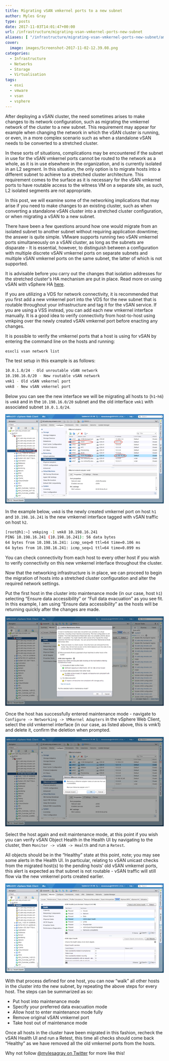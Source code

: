 ```yaml
---
title: Migrating vSAN vmkernel ports to a new subnet
author: Myles Gray
type: posts
date: 2017-11-03T14:01:47+00:00
url: /infrastructure/migrating-vsan-vmkernel-ports-new-subnet
aliases: [ "/infrastructure/migrating-vsan-vmkernel-ports-new-subnet/amp" ]
cover:
  image: images/Screenshot-2017-11-02-12.39.08.png
categories:
  - Infrastructure
  - Networks
  - Storage
  - Virtualisation
tags:
  - esxi
  - vmware
  - vsan
  - vsphere
---
```


After deploying a vSAN cluster, the need sometimes arises to make changes to its network configuration, such as migrating the vmkernel network of the cluster to a new subnet. This requirement may appear for example when changing the network in which the vSAN cluster is running, or even, in a more complex scenario such as when a standalone vSAN needs to be converted to a stretched cluster.

In these sorts of situations, complications may be encountered if the subnet in use for the vSAN vmkernel ports cannot be routed to the network as a whole, as it is in use elsewhere in the organization, and is currently isolated in an L2 segment. In this situation, the only option is to migrate hosts into a different subnet to achieve to a stretched cluster architecture. This requirement comes to the surface as it is necessary for the vSAN vmkernel ports to have routable access to the witness VM on a separate site, as such, L2 isolated segments are not appropriate.

In this post, we will examine some of the networking implications that may arise if you need to make changes to an existing cluster, such as when converting a standalone vSAN cluster into a stretched cluster configuration, or when migrating a vSAN to a new subnet.

There have been a few questions around how one would migrate from an isolated subnet to another subnet without requiring application downtime; the answer is quite simple. VMware supports running two vSAN vmkernel ports simultaneously on a vSAN cluster, as long as the subnets are disparate - It is essential, however, to distinguish between a configuration with multiple discrete vSAN vmkernel ports on separate subnets and multiple vSAN vmkernel ports on the same subnet, the latter of which is not supported.

It is advisable before you carry out the changes that isolation addresses for the stretched cluster's HA mechanism are put in place. Read more on using vSAN with vSphere HA [here][1].

If you are utilizing a VDS for network connectivity, it is recommended that you first add a new vmkernel port into the VDS for the new subnet that is routable throughout your infrastructure and tag it for the vSAN service. If you are using a VSS instead, you can add each new vmkernel interface manually. It is a good idea to verify connectivity from host-to-host using vmkping over the newly created vSAN vmkernel port before enacting any changes.

It is possible to verify the vmkernel ports that a host is using for vSAN by entering the command line on the hosts and running:

```sh
esxcli vsan network list
```

The test setup in this example is as follows:

```sh
10.0.1.0/24 - Old unroutable vSAN network
10.198.16.0/20 - New routable vSAN network
vmk1 - Old vSAN vmkernel port
vmk8 - New vSAN vmkernel port
```

Below you can see the new interface we will be migrating all hosts to (`h1`-`h6`) is `vmk8` and in the `10.198.16.0/20` subnet and the old interface `vmk1` with associated subnet `10.0.1.0/24`.

![vSAN new vmkernel interface][2] 

In the example below, `vmk8` is the newly created vmkernel port on host `h1` and `10.198.16.241` is the new vmkernel interface tagged with vSAN traffic on host `h2`.

```sh
[root@h1:~] vmkping -I vmk8 10.198.16.241
PING 10.198.16.241 (10.198.16.241): 56 data bytes
64 bytes from 10.198.16.241: icmp_seq=0 ttl=64 time=0.106 ms
64 bytes from 10.198.16.241: icmp_seq=1 ttl=64 time=0.099 ms
```

You can check connectivity from each host to every other host if you wish to verify connectivity on this new vmkernel interface throughout the cluster.

Now that the networking infrastructure is in place, we can proceed to begin the migration of hosts into a stretched cluster configuration and alter the required network settings.

Put the first host in the cluster into maintenance mode (in our case, host `h1`) selecting “Ensure data accessibility” or “Full data evacuation” as you see fit. In this example, I am using “Ensure data accessibility” as the hosts will be returning quickly after the changes are made.

![Enter vSAN host into maintenance mode][3] 

Once the host has successfully entered maintenance mode - navigate to `Configure -> Networking -> VMkernel Adapters` in the vSphere Web Client, select the old vmkernel interface (in our case, as listed above, this is vmk1) and delete it, confirm the deletion when prompted.

![Delete vSAN vmkernel port][4] 

Select the host again and exit maintenance mode, at this point if you wish you can verify vSAN Object Health in the Health UI by navigating to the cluster, then `Monitor -> vSAN -> Health` and run a `Retest`.

All objects should be in the “Healthy” state at this point, note; you may see some alerts in the Health UI. In particular, relating to vSAN unicast checks from the migrated host(s) to the pending hosts’ old vSAN vmkernel ports, this alert is expected as that subnet is not routable - vSAN traffic will still flow via the new vmkernel ports created earlier.

![vSAN object health][5] 

With that process defined for one host, you can now “walk” all other hosts in the cluster into the new subnet, by repeating the above steps for every host. The steps can be summarized as so:

* Put host into maintenance mode
* Specify your preferred data evacuation mode
* Allow host to enter maintenance mode fully
* Remove original vSAN vmkernel port
* Take host out of maintenance mode

Once all hosts in the cluster have been migrated in this fashion, recheck the vSAN Health UI and run a Retest, this time all checks should come back “Healthy” as we have removed all the old vmkernel ports from the hosts.

Why not follow [@mylesagray on Twitter][6] for more like this!

 [1]: https://docs.vmware.com/en/VMware-vSphere/6.0/com.vmware.vsphere.virtualsan.doc/GUID-D68890D8-841A-4BD1-ACA1-DA3D25B6A37A.html?src=vmw_so_vex
 [2]: images/Screenshot-2017-11-02-12.39.08.png
 [3]: images/Screenshot-2017-11-02-12.00.59.png
 [4]: images/Screenshot-2017-11-02-12.39.39.png
 [5]: images/Screenshot-2017-11-02-12.41.23.png
 [6]: https://twitter.com/mylesagray